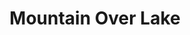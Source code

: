 ---
layout: photo
title: "Mountain Over Lake"
byline: "Paul E."
byline_link: "https://unsplash.com/pauleharrer"
categories: mountain snowcap lake
photo_url: "/images/mountain-over-lake.jpg"
---